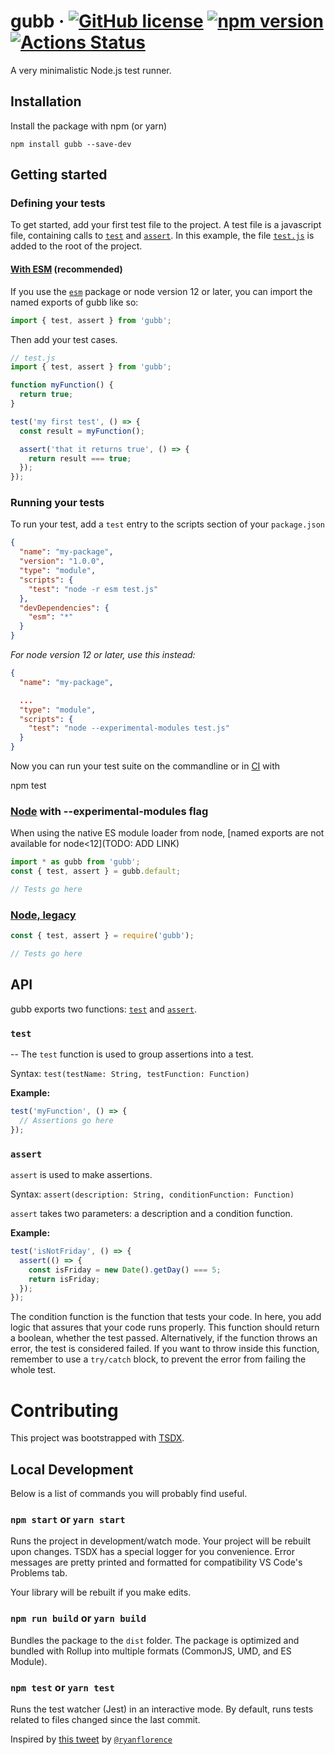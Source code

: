 # gubb &middot; [![GitHub license](https://img.shields.io/badge/license-MIT-blue.svg)](LICENSE) [![npm version](https://img.shields.io/npm/v/gubb.svg?style=flat)](https://www.npmjs.com/package/gubb) [![Actions Status](https://github.com/joglr/gubb/workflows/build/badge.svg)](https://github.com/joglr/gubb/actions)

A very minimalistic Node.js test runner.

## Installation

Install the package with npm (or yarn)

```
npm install gubb --save-dev
```

## Getting started

### Defining your tests

To get started, add your first test file to the project. A test file is a javascript file, containing calls to [`test`](#test) and [`assert`](#assert). In this example, the file [`test.js`](example/esm/test.js) is added to the root of the project.

#### [With ESM](example/esm) (recommended)

If you use the [`esm`](https://www.npmjs.com/package/esm) package or node version 12 or later, you can import the named exports of gubb like so:

```javascript
import { test, assert } from 'gubb';
```

Then add your test cases.

```javascript
// test.js
import { test, assert } from 'gubb';

function myFunction() {
  return true;
}

test('my first test', () => {
  const result = myFunction();

  assert('that it returns true', () => {
    return result === true;
  });
});
```

### Running your tests

To run your test, add a `test` entry to the scripts section of your `package.json`

```json
{
  "name": "my-package",
  "version": "1.0.0",
  "type": "module",
  "scripts": {
    "test": "node -r esm test.js"
  },
  "devDependencies": {
    "esm": "*"
  }
}
```

_For node version 12 or later, use this instead:_

```json
{
  "name": "my-package",

  ...
  "type": "module",
  "scripts": {
    "test": "node --experimental-modules test.js"
  }
}
```

Now you can run your test suite on the commandline or in [CI](https://en.wikipedia.org/wiki/Continuous_integration) with

npm test

### [Node](example/node) with --experimental-modules flag

When using the native ES module loader from node, [named exports are not available for node<12](TODO: ADD LINK)

```javascript
import * as gubb from 'gubb';
const { test, assert } = gubb.default;

// Tests go here
```

### [Node, legacy](example/node-10)

```javascript
const { test, assert } = require('gubb');

// Tests go here
```

## API

gubb exports two functions: [`test`](#test) and [`assert`](#assert).

### `test`

--
The `test` function is used to group assertions into a test.

Syntax: `test(testName: String, testFunction: Function)`

**Example:**

```javascript
test('myFunction', () => {
  // Assertions go here
});
```

### `assert`

`assert` is used to make assertions.

Syntax: `assert(description: String, conditionFunction: Function)`

`assert` takes two parameters: a description and a condition function.

**Example:**

```javascript
test('isNotFriday', () => {
  assert(() => {
    const isFriday = new Date().getDay() === 5;
    return isFriday;
  });
});
```

The condition function is the function that tests your code.
In here, you add logic that assures that your code runs properly.
This function should return a boolean, whether the test passed. Alternatively, if the function throws an error, the test is considered failed. If you want to throw inside this function, remember to use a `try/catch` block, to prevent the error from failing the whole test.

# Contributing

This project was bootstrapped with [TSDX](https://github.com/jaredpalmer/tsdx).

## Local Development

Below is a list of commands you will probably find useful.

### `npm start` or `yarn start`

Runs the project in development/watch mode. Your project will be rebuilt upon changes. TSDX has a special logger for you convenience. Error messages are pretty printed and formatted for compatibility VS Code's Problems tab.

Your library will be rebuilt if you make edits.

### `npm run build` or `yarn build`

Bundles the package to the `dist` folder.
The package is optimized and bundled with Rollup into multiple formats (CommonJS, UMD, and ES Module).

### `npm test` or `yarn test`

Runs the test watcher (Jest) in an interactive mode.
By default, runs tests related to files changed since the last commit.

Inspired by [this tweet](https://twitter.com/ryanflorence/status/1162792430422200320) by [`@ryanflorence`](https://twitter.com/ryanflorence)
